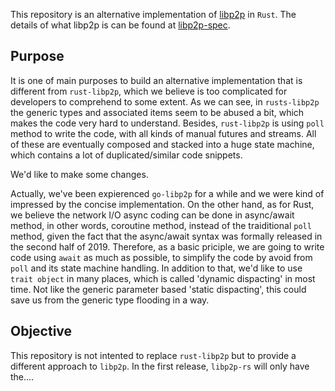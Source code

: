 


This repository is an alternative implementation of [libp2p](https://libp2p.io) in `Rust`. The details of what libp2p is can be found at [libp2p-spec](https://github.com/libp2p/specs).

## Purpose

It is one of main purposes to build an alternative implementation that is different from `rust-libp2p`, which we believe is too complicated for developers to comprehend to some extent. As we can see, in `rusts-libp2p` the generic types and associated items seem to be abused a bit, which makes the code very hard to understand. Besides, `rust-libp2p` is using `poll` method to write the code, with all kinds of manual futures and streams. All of these are eventually composed and stacked into a huge state machine, which contains a lot of duplicated/similar code snippets. 

We'd like to make some changes.

Actually, we've been expierenced `go-libp2p` for a while and we were kind of impressed by the concise implementation. On the other hand, as for Rust, we believe the network I/O async coding can be done in async/await method, in other words, coroutine method, instead of the traiditional `poll` method, given the fact that the async/await syntax was formally released in the second half of 2019. Therefore, as a basic priciple, we are going to write code using `await` as much as possible, to simplify the code by avoid from `poll` and its state machine handling. In addition to that, we'd like to use `trait object` in many places, which is called 'dynamic dispacting' in most time. Not like the generic parameter based 'static dispacting', this could save us from the generic type flooding in a way. 


## Objective

This repository is not intented to replace `rust-libp2p` but to provide a different approach to `libp2p`. In the first release, `libp2p-rs` will only have the....


## 

## 









